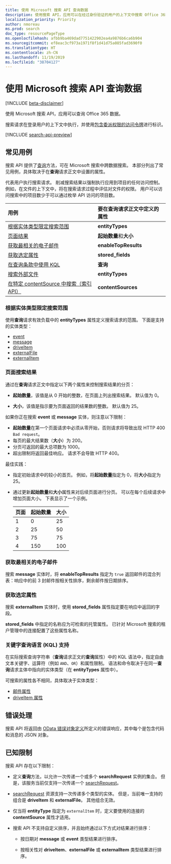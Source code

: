 ```yaml
---
title: 使用 Microsoft 搜索 API 查询数据
description: 使用搜索 API，应用可以在经过身份验证的用户的上下文中搜索 Office 365 数据
localization_priority: Priority
author: nmoreau
ms.prod: search
doc_type: resourcePageType
ms.openlocfilehash: afbb9ba469dad7751422902ea4a9876b6ca6b904
ms.sourcegitcommit: ef8eac3cf973a1971f8f1d41d75a085fad3690f0
ms.translationtype: HT
ms.contentlocale: zh-CN
ms.lasthandoff: 11/19/2019
ms.locfileid: "38704127"
---
```

# <a name="use-the-microsoft-search-api-to-query-data"></a>使用 Microsoft 搜索 API 查询数据

[!INCLUDE [beta-disclaimer](../../includes/beta-disclaimer.md)]

使用 Microsoft 搜索 API，应用可以查询 Office 365 数据。

搜索请求在登录用户的上下文中执行，并使用[包含委派权限的访问令牌](/graph/auth-v2-user)进行标识。

[!INCLUDE [search-api-preview](../../includes/search-api-preview-signup.md)]

## <a name="common-use-cases"></a>常见用例

搜索 API 提供了[查询](../api/search-query.md)方法，可在 Microsoft 搜索中跨数据搜索。 本部分列出了常见用例，具体取决于在**查询**请求正文中设置的属性。

代表用户执行搜索请求。 削减搜索结果以强制执行应用到项目的任何访问控制。  例如，在文件的上下文中，将在搜索请求过程中评估对文件的权限。 用户可以访问搜索中的项目数少于可以通过枚举 API 访问的项目数。

| 用例 | 要在查询请求正文中定义的属性 |
|:------------------|:---------|
|[根据实体类型限定搜索范围](#scope-search-based-on-entity-types)| **entityTypes** |
|[页面结果](#page-search-results) | **起始数量**和**大小** |
|[获取最相关的电子邮件](#get-the-most-relevant-emails) | **enableTopResults** |
|[获取选定属性](#get-selected-properties) | **stored_fields** |
|[在查询条款中使用 KQL](#keyword-query-language-kql-support) | **查询** |
|[搜索外部文件](/graph/search-concept-files)| **entityTypes** |
|[在特定 contentSource 中搜索（索引 API）](/graph/search-concept-custom-types)| **contentSources** |

### <a name="scope-search-based-on-entity-types"></a>根据实体类型限定搜索范围

使用**查询**请求有效负载中的 **entityTypes** 属性定义搜索请求的范围。
下面是支持的实体类型：

- [event](event.md)
- [message](message.md)
- [driveItem](driveitem.md)
- [externalFile](externalfile.md)
- [externalItem](externalitem.md)

### <a name="page-search-results"></a>页面搜索结果

通过在**查询**请求正文中指定以下两个属性来控制搜索结果的分页：

- **起始数量**，该值是从 0 开始的整数，在页面上列出搜索结果。 默认值为 0。

- **大小**，该值是指示要为页面返回的结果数的整数。 默认值为 25。

如果你正在搜索 **event** 或 **message** 实体，则注意以下限制：

- **起始数量**在第一个页面请求中必须从零开始，否则请求将导致出现 HTTP 400 `Bad request`。
- 每页的最大结果数（**大小**）为 200。
- 分页可返回的最大总项数为 1000。
- 超出限制将返回最佳响应。 请求不会导致 HTTP 400。

最佳实践：

- 指定初始请求中的较小的首页。 例如，将**起始数量**指定为 0，将**大小**指定为 25。
- 通过更新**起始数量**和**大小**属性来对后续页面进行分页。 可以在每个后续请求中增加页面大小。 下表显示了一个示例。

    | 页面 | 起始数量 | 大小 |
    |:-----|:-----|:-----|
    | 1    | 0 | 25 |
    | 2    | 25 | 50 |
    | 3    | 75 | 75 |
    | 4    | 150 | 100 |

### <a name="get-the-most-relevant-emails"></a>获取最相关的电子邮件

搜索 **message** 实体时，将 **enableTopResults** 指定为 `true` 返回邮件的混合列表：响应中的前 3 封邮件按相关性排序，剩余邮件按日期排序。

### <a name="get-selected-properties"></a>获取选定属性

搜索 **externalItem** 实体时，使用 **stored_fields** 属性指定要在响应中返回的字段。

**stored_fields** 中指定的名称应为可检索的托管属性。 已针对 Microsoft 搜索的租户管理中的连接配置了这些属性名称。

### <a name="keyword-query-language-kql-support"></a>关键字查询语言 (KQL) 支持

在实际搜索查询字符串（**查询**请求正文的**查询**属性）中的 KQL 语法中，指定自由文本关键字、运算符（例如 `AND`、`OR`）和属性限制。 语法和命令取决于在同一**查询**请求主体中指向的实体类型（在 **entityTypes** 属性中）。

可搜索的属性各不相同，具体取决于实体类型：

- [邮件属性](/microsoft-365/compliance/keyword-queries-and-search-conditions#searchable-email-properties)
- [driveItem 属性](/microsoft-365/compliance/keyword-queries-and-search-conditions#searchable-site-properties)

## <a name="error-handling"></a>错误处理

搜索 API 将返回由 [OData 错误对象定义](http://docs.oasis-open.org/odata/odata-json-format/v4.01/cs01/odata-json-format-v4.01-cs01.html#sec_ErrorResponse)所定义的错误响应，其中每个是包含代码和消息的 JSON 对象。

<!---TODO Describe the know errors : bad requests.--->

## <a name="known-limitations"></a>已知限制

搜索 API 存在以下限制：

- 定义**查询**方法，以允许一次传递一个或多个 **searchRequest** 实例的集合。 但是，该服务当前仅支持一次传递一个 [searchRequest](./searchrequest.md)。

- [searchRequest](./searchrequest.md) 资源支持一次传递多个类型的实体。 但是，当前唯一支持的组合是 **driveItem** 和 **externalFile**。 其他组合无效。

- 仅当将 **entityType** 指定为 `externalItem` 时，定义要使用的连接的 **contentSource** 属性才适用。
<!--todo nmoreauteam Fix the link to ContentSource  pls provide the content source url--->

- 搜索 API 不支持自定义排序，并且始终通过以下方式对结果进行排序：

  - 按日期对 **message** 或 **event** 类型结果进行排序。

  - 按相关性对 **driveItem**、**externalFile** 或 **externalItem** 类型结果进行排序。
